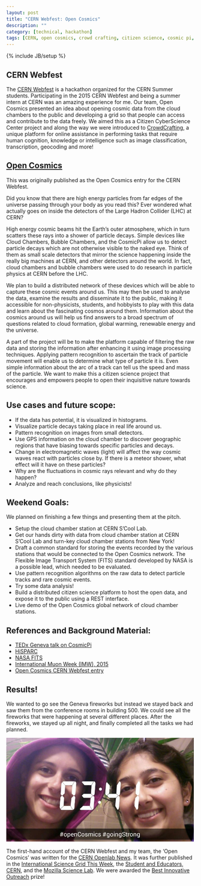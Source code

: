 ```yaml
---
layout: post
title: "CERN Webfest: Open Cosmics"
description: ""
category: [technical, hackathon]
tags: [CERN, open cosmics, crowd crafting, citizen science, cosmic pi, cloud chamber, webfest ]
---
```

{% include JB/setup %}

## CERN Webfest 

The [CERN Webfest](https://webfest.web.cern.ch/) is a hackathon organized for the CERN Summer students. Participating in the 2015 CERN Webfest and being a summer intern at CERN was an amazing experience for me. Our team, Open Cosmics presented an idea about opening cosmic data from the cloud chambers to the public and developing a grid so that people can access and contribute to the data freely. We aimed this as a Citizen CyberScience Center project and along the way we were introduced to [CrowdCrafting](http://crowdcrafting.org/), a unique platform for online assistance in performing tasks that require human cognition, knowledge or intelligence such as image classification, transcription, geocoding and more! 

## [Open Cosmics](https://webfest.web.cern.ch/content/open-cosmics-cosmic-ray-physics-everyone) 
 
This was originally published as the Open Cosmics entry for the CERN Webfest. 

Did you know that there are high energy particles from far edges of the universe passing through your body as you read this? Ever wondered what actually goes on inside the detectors of the Large Hadron Collider (LHC) at CERN?

High energy cosmic beams hit the Earth’s outer atmosphere, which in turn scatters these rays into a shower of particle decays. Simple devices like Cloud Chambers, Bubble Chambers, and the CosmicPi allow us to detect particle decays which are not otherwise visible to the naked eye. Think of them as  small scale detectors that mirror the science happening inside the really big machines at CERN, and other detectors around the world. In fact, cloud chambers and bubble chambers were used to do research in particle physics at CERN before the LHC.

We plan to build a distributed network of these devices which will be able to capture these cosmic events around us. This may then be used to analyse the data, examine the results and disseminate it to the public, making it accessible for non-physicists, students, and hobbyists to play with this data and learn about the fascinating cosmos around them. Information about the cosmics around us will help us find answers to a broad spectrum of questions related to cloud formation,  global warming, renewable energy and the universe.

A part of the project will be to make the platform capable of filtering the raw data and storing the information after enhancing it using image processing techniques. Applying pattern recognition to ascertain the track of particle movement will enable us to determine what type of particle it is. Even simple information about the arc of a track can tell us the speed and mass of the particle. We want to make this a citizen science project that encourages and empowers people to open their inquisitive nature towards science.

## Use cases and future scope:

* If the data has potential, it is visualized in histograms.
* Visualize particle decays taking place in real life around us.
* Pattern recognition on images from small detectors.
* Use GPS information on the cloud chamber to discover geographic regions that have biasing towards specific particles and decays.
* Change in electromagnetic waves (light) will affect the way cosmic waves react with particles close by. If there is a meteor shower, what effect will it have on these particles?
* Why are the fluctuations in cosmic rays relevant and why do they happen?
* Analyze and reach conclusions, like physicists!

## Weekend Goals: 

We planned on finishing a few things and presenting them at the pitch. 

* Setup the cloud chamber station at CERN S’Cool Lab.
* Get our hands dirty with data from cloud chamber station at CERN S’Cool Lab and turn-key cloud chamber stations from New York!
* Draft a common standard for storing the events recorded by the various stations that would be connected to the Open Cosmics network. The Flexible Image Transport System (FITS) standard developed by NASA is a possible lead, which needed to be evaluated.
* Use pattern recognition algorithms on the raw data to detect particle tracks and rare cosmic events.
* Try some data analysis!
* Build a distributed citizen science platform to host the open data, and expose it to the public using a REST interface.
* Live demo of the Open Cosmics global network of cloud chamber stations.
 

## References and Background Material: 

* [TEDx Geneva talk on CosmicPi](https://www.youtube.com/watch?v=8Ya1JdxyZTE)
* [HiSPARC](http://www.hisparc.nl/en/)
* [NASA FITS](http://fits.gsfc.nasa.gov/)
* [International Muon Week (IMW), 2015](https://quarknet.i2u2.org/group/international-muon-week)
* [Open Cosmics CERN Webfest entry](https://webfest.web.cern.ch/content/open-cosmics-cosmic-ray-physics-everyone)

## Results! 

We wanted to go see the Geneva fireworks but instead we stayed back and saw them from the conference rooms in building 500. We could see all the fireworks that were happening at several different places. After the fireworks, we stayed up all night, and finally completed all the tasks we had planned. 

<p>
<img src="/images/opencosmics.jpg" style="width:500px;height=400px" >
</p>

The first-hand account of the CERN Webfest and my team, the ‘Open Cosmics’ was written for the [CERN Openlab News](http://openlab.web.cern.ch/news/cern-openlab-summer-students-create-distributed-network-cosmic-ray-detectors-during-cern-summer). It was further published in the [International Science Grid This Week](http://www.isgtw.org/feature/student-network-opens-cosmic-ray-detectors-world), the [Student and Educators, CERN](http://home.web.cern.ch/students-educators/updates/2015/08/cern-openlab-students-create-network-cosmic-ray-detectors), and the [Mozilla Science Lab](https://www.mozillascience.org/cernwebfest-students-create-network-of-cosmic-ray-detectors). We were awarded the [Best Innovative Outreach](https://webfest.web.cern.ch/content/winners-2015) prize! 
